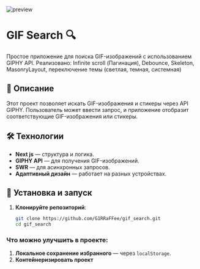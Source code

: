 ![preview](https://github.com/user-attachments/assets/8ad13998-dea5-49d6-8635-a32f603b2191)

# GIF Search 🔍

Простое приложение для поиска GIF-изображений с использованием GIPHY API.
Реализовано:
Infinite scroll (Пагинация), Debounce, Skeleton, MasonryLayout, переключение темы (светлая, темная, системная)

## 📌 Описание
Этот проект позволяет искать GIF-изображения и стикеры через API GIPHY. Пользователь может ввести запрос, и приложение отобразит соответствующие GIF-изображения или стикеры.

## 🛠 Технологии
- **Next js** — структура и логика.
- **GIPHY API** — для получения GIF-изображений.
- **SWR** — для асинхронных запросов.
- **Адаптивный дизайн** — работает на разных устройствах.

## 🚀 Установка и запуск
1. **Клонируйте репозиторий**:
   ```bash
   git clone https://github.com/G1RRaFFee/gif_search.git
   cd gif_search

### Что можно улучшить в проекте:
1. **Локальное сохранение избранного** — через `localStorage`.
2. **Контейнеризировать проект**
